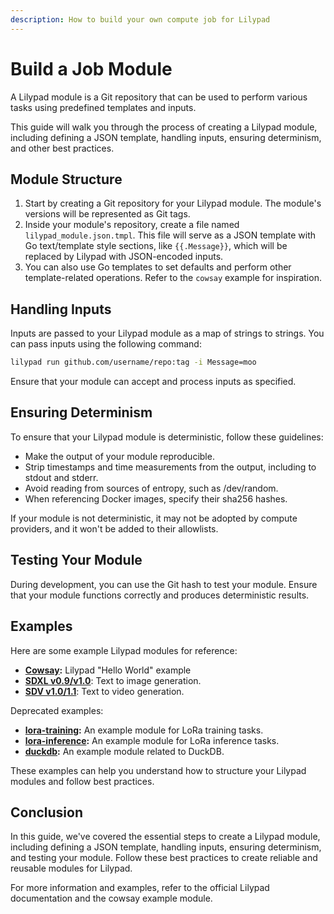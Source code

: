 ```yaml
---
description: How to build your own compute job for Lilypad
---
```


# Build a Job Module

A Lilypad module is a Git repository that can be used to perform various tasks using predefined templates and inputs.&#x20;

This guide will walk you through the process of creating a Lilypad module, including defining a JSON template, handling inputs, ensuring determinism, and other best practices.

## Module Structure

1. Start by creating a Git repository for your Lilypad module. The module's versions will be represented as Git tags.
2. Inside your module's repository, create a file named `lilypad_module.json.tmpl`. This file will serve as a JSON template with Go text/template style sections, like `{{.Message}}`, which will be replaced by Lilypad with JSON-encoded inputs.
3. You can also use Go templates to set defaults and perform other template-related operations. Refer to the `cowsay` example for inspiration.

## Handling Inputs

Inputs are passed to your Lilypad module as a map of strings to strings. You can pass inputs using the following command:

```bash
lilypad run github.com/username/repo:tag -i Message=moo
```

Ensure that your module can accept and process inputs as specified.

## Ensuring Determinism

To ensure that your Lilypad module is deterministic, follow these guidelines:

* Make the output of your module reproducible.
* Strip timestamps and time measurements from the output, including to stdout and stderr.
* Avoid reading from sources of entropy, such as /dev/random.
* When referencing Docker images, specify their sha256 hashes.

If your module is not deterministic, it may not be adopted by compute providers, and it won't be added to their allowlists.

## Testing Your Module

During development, you can use the Git hash to test your module. Ensure that your module functions correctly and produces deterministic results.

## Examples

Here are some example Lilypad modules for reference:

* [**Cowsay**](https://github.com/bacalhau-project/lilypad-module-cowsay)**:** Lilypad "Hello World" example
* [**SDXL v0.9/v1.0**](https://github.com/Lilypad-Tech/lilypad-module-sdxl-pipeline): Text to image generation.
* [**SDV v1.0/1.1**](https://github.com/Lilypad-Tech/lilypad-module-sdv-pipeline): Text to video generation.

Deprecated examples:

* [**lora-training**](https://github.com/bacalhau-project/lilypad-module-lora-training)**:** An example module for LoRa training tasks.
* [**lora-inference**](https://github.com/bacalhau-project/lilypad-module-lora-inference)**:** An example module for LoRa inference tasks.
* [**duckdb**](https://github.com/bacalhau-project/lilypad-module-duckdb)**:** An example module related to DuckDB.

These examples can help you understand how to structure your Lilypad modules and follow best practices.

## Conclusion

In this guide, we've covered the essential steps to create a Lilypad module, including defining a JSON template, handling inputs, ensuring determinism, and testing your module. Follow these best practices to create reliable and reusable modules for Lilypad.

For more information and examples, refer to the official Lilypad documentation and the cowsay example module.
